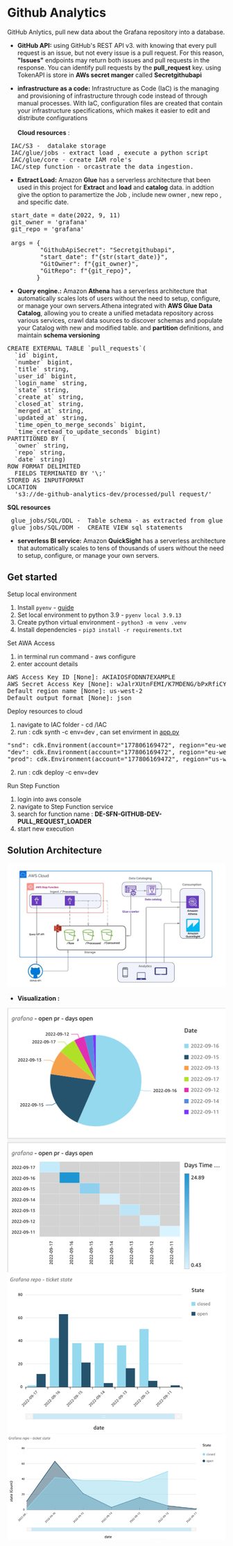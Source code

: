 # Github Analytics

GitHub Anlytics, pull new data about the Grafana repository into a database.

- **GitHub API:** using GitHub's REST API v3.
with knowing that every pull request is an issue, but not every issue is a pull request. 
For this reason, **"Issues"** endpoints may return both issues and pull requests in the response. 
You can identify pull requests by the **pull_request** key.
using TokenAPI is store in **AWs secret manger** called **Secretgithubapi**

- **infrastructure as a code:** Infrastructure as Code (IaC) is the managing and provisioning of infrastructure through code instead of through manual processes. With IaC, configuration files are created that contain your infrastructure specifications, which makes it easier to edit and distribute configurations 
<br> <br> **Cloud resources** :
<pre>
 IAC/S3 -  datalake storage
 IAC/glue/jobs - extract load , execute a python script
 IAC/glue/core - create IAM role's
 IAC/step_function - orcastrate the data ingestion.
</pre>

- **Extract Load:** Amazon **Glue** has a serverless architecture that been used in this project for **Extract** and **load** and **catalog** data. in addtion give the option to paramertize the Job , include new owner , new repo , and specific date.
<pre>
 start_date = date(2022, 9, 11)
 git_owner = 'grafana'
 git_repo = 'grafana'

 args = {
         "GithubApiSecret": "Secretgithubapi",
         "start_date": f"{str(start_date)}",
         "GitOwner": f"{git_owner}",
         "GitRepo": f"{git_repo}",
        }
</pre>


- **Query engine.:** Amazon  **Athena** has a serverless architecture that automatically scales lots of users without the need to setup, configure, or manage your own servers.Athena integrated with **AWS Glue Data Catalog**, allowing you to create a unified metadata repository across various services, crawl data sources to discover schemas and populate your Catalog with new and modified table.
and **partition** definitions, and maintain **schema versioning**

<pre>
CREATE EXTERNAL TABLE `pull_requests`(
  `id` bigint,
  `number` bigint,
  `title` string,
  `user_id` bigint,
  `login_name` string,
  `state` string,
  `create_at` string,
  `closed_at` string,
  `merged_at` string,
  `updated_at` string,
  `time_open_to_merge_seconds` bigint,
  `time_cretead_to_update_seconds` bigint)
PARTITIONED BY (
  `owner` string,
  `repo` string,
  `date` string)
ROW FORMAT DELIMITED
  FIELDS TERMINATED BY '\;'
STORED AS INPUTFORMAT
LOCATION
  's3://de-github-analytics-dev/processed/pull_request/'
</pre>

**SQL resources**
<pre>
 glue_jobs/SQL/DDL -  Table schema - as extracted from glue crawler
 glue_jobs/SQL/DDM -  CREATE VIEW sql statements
</pre>

- **serverless BI service:** Amazon **QuickSight** has a serverless architecture that automatically scales to tens of thousands of users without the need to setup, configure, or manage your own servers.

## Get started
Setup local environment
1. Install `pyenv` - [guide](https://faun.pub/pyenv-multi-version-python-development-on-mac-578736fb91aa)
2. Set local environment to python 3.9 - `pyenv local 3.9.13`
3. Create python virtual environment - `python3 -m venv .venv`
4. Install dependencies - `pip3 install -r requirements.txt`

Set AWA Access
1. in terminal run command - aws configure
2.  enter account details

<pre>
AWS Access Key ID [None]: AKIAIOSFODNN7EXAMPLE
AWS Secret Access Key [None]: wJalrXUtnFEMI/K7MDENG/bPxRfiCYEXAMPLEKEY
Default region name [None]: us-west-2
Default output format [None]: json
</pre>

Deploy resources to cloud
1. navigate to IAC folder - cd /IAC
2. run : cdk synth -c env=dev , can set envirment in [app.py](https://github.com/yanivh/Github-Pull-Request-Analytics/blob/main/IAC/app.py)
<pre>
"snd": cdk.Environment(account="177806169472", region="eu-west-1"),
"dev": cdk.Environment(account="177806169472", region="eu-west-2"),
"prod": cdk.Environment(account="177806169472", region="us-west-1"),
</pre>
2. run : cdk deploy -c env=dev

Run Step Function
1. login into aws console 
2. navigate to Step Function service 
3. search for function name : **DE-SFN-GITHUB-DEV-PULL_REQUEST_LOADER**
4. start new execution

## Solution Architecture 

![alt text](https://github.com/yanivh/Github-Pull-Request-Analytics/blob/2fd8a2fdc3c02b90d697ed6b8474c0c28fbe441d/Solution_Architecture_diagram.jpeg)

- **Visualization :**

![alt text](https://github.com/yanivh/Github-Pull-Request-Analytics/blob/4085e7f8fca2c5137a7fd69d34abd482ea5eca7e/Visualization/viz_1.png)
![alt text](https://github.com/yanivh/Github-Pull-Request-Analytics/blob/4085e7f8fca2c5137a7fd69d34abd482ea5eca7e/Visualization/viz_2.png)
![alt text](https://github.com/yanivh/Github-Pull-Request-Analytics/blob/4085e7f8fca2c5137a7fd69d34abd482ea5eca7e/Visualization/viz_3.png)

